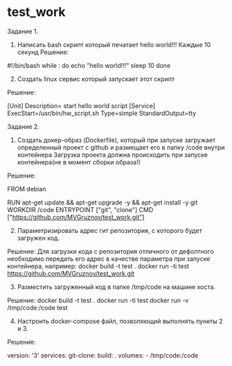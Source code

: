 # test_work

Задание 1.

1) Написать bash скрипт который печатает hello world!!! Каждые 10 секунд
Решение:

#!/bin/bash
while :
do
	echo "hello world!!!"
	sleep 10
done


2) Создать linux сервис который запускает этот скрипт

Решение:

[Unit]
	Description= start hello world script
[Service]
	ExecStart=/usr/bin/hw_script.sh
	Type=simple
	StandardOutput=tty
 
 Задание 2.
 
 1) Создать докер-образ (Dockerfile), который при запуске загружает определенный проект с github и размещает его в папку /code внутри контейнера 
Загрузка проекта должна происходить при запуске контейнера(не в момент сборки образа!) 

Решение:

FROM debian

RUN apt-get update && apt-get upgrade -y && apt-get install -y git
WORKDIR /code 
ENTRYPOINT ["git", "clone"] 
CMD ["https://github.com/MVGruznov/test_work.git"]

2) Параметризировать адрес гит репозитория, с которого будет загружен код. 

Решение:
Для загрузки кода с репозитория отличного от дефолтного необходимо передать его адрес в качестве параметра при запуске контейнера, например:
docker build -t test .
docker run -ti test https://github.com/MVGruznov/test_work.git

3) Разместить загруженный код в папке /tmp/code на машине хоста. 

Решение: 
docker build -t test .
docker run -ti test
docker run -v /tmp/code:/code test 

4) Настроить docker-compose файл, позволяющий выполнять пункты 2 и 3. 

Решение:

version: '3'
services:
    git-clone:
        build: .
        volumes:
            - /tmp/code:/code
